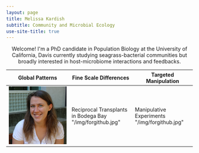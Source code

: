 ```yaml
---
layout: page
title: Melissa Kardish
subtitle: Community and Microbial Ecology
use-site-title: true
---
```

<center>
Welcome! I'm a PhD candidate in Population Biology at the University of California, Davis currently studying seagrass-bacterial communities but broadly interested in host-microbiome interactions and feedbacks.
</center>
  
  Global Patterns | Fine Scale Differences | Targeted Manipulation
------------------|------------------------|-------
 ![Zostera Experimental Network](/img/forgithub.jpg)|  Reciprocal Transplants in Bodega Bay "/img/forgithub.jpg"|  Manipulative Experiments "/img/forgithub.jpg"
